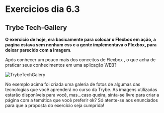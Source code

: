 # Exercicios dia 6.3

## Trybe Tech-Gallery

**O exercicio de hoje, era basicamente para colocar o Flexbox em ação, a pagina estava sem nenhum css e a gente implementava o Flexbox, para deixar parecido com a imagem.**

Após conhecer um pouco mais dos conceitos de Flexbox , o que acha de praticar seus conhecimentos em uma aplicação WEB?

![TrybeTechGalery](https://s3.us-east-2.amazonaws.com/assets.app.betrybe.com/fundamentals/css-flexbox/css-flexbox-part-1/images/trybe-tech-gallery-fddd3bf57004a861a1f7eb6067441ef1.jpeg)

No exemplo acima foi criada uma galeria de fotos de algumas das tecnologias que você aprenderá no curso da Trybe. As imagens utilizadas estarão disponíveis para você, mas...caso queira, sinta-se livre para criar a página com a temática que você preferir ok? Só atente-se aos enunciados para que a proposta do exercício seja cumprida!
